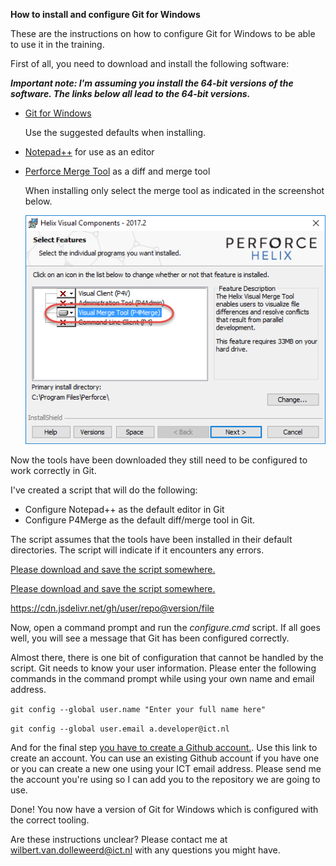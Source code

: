 ****How to install and configure Git for Windows****

These are the instructions on how to configure Git for Windows to be able to use it in the training. 

First of all, you need to download and install the following software:

***Important note: I'm assuming you install the 64-bit versions of the software. The links below all lead to the 64-bit versions.***

* [Git for Windows](https://git-scm.com/download/win)

  Use the suggested defaults when installing.

* [Notepad++](https://notepad-plus-plus.org/repository/7.x/7.5.1/npp.7.5.1.Installer.x64.exe) for use as an editor
* [Perforce Merge Tool](http://www.perforce.com/downloads/perforce/r17.2/bin.ntx64/p4vinst64.exe) as a diff and merge tool

  When installing only select the merge tool as indicated in the screenshot below.

  ![Install P4Merge](screenshots/install_p4merge.png)  


Now the tools have been downloaded they still need to be configured to work correctly in Git.

I've created a script that will do the following:

* Configure Notepad++ as the default editor in Git
* Configure P4Merge as the default diff/merge tool in Git.

The script assumes that the tools have been installed in their default directories. The script will indicate if it encounters any errors.

<a href="https://cdn.rawgit.com/WilbertOnGithub/GitTraining/b604b858/scripts/configure.cmd" download target="_blank">Please download and save the script somewhere.</a>

<a href="https://cdn.jsdelivr.net/gh/WilbertOnGithub/GitTraining/scripts/configure.cmd" download target="_blank">Please download and save the script somewhere.</a>

https://cdn.jsdelivr.net/gh/user/repo@version/file

Now, open a command prompt and run the _configure.cmd_ script. If all goes well, you will see a message that Git has been configured correctly.


Almost there, there is one bit of configuration that cannot be handled by the script. Git needs to know your user information. Please enter the following commands in the command prompt while using your own name and email address.

`git config --global user.name "Enter your full name here"`

`git config --global user.email a.developer@ict.nl`


And for the final step <a href="https://github.com/join" download target="_blank">you have to create a Github account.</a>. Use this link to create an account. You can use an existing Github account if you have
one or you can create a new one using your ICT email address. Please send me the account you're using so I can add you to the repository we are going to use.


Done! You now have a version of Git for Windows which is configured with the correct tooling.

Are these instructions unclear? Please contact me at wilbert.van.dolleweerd@ict.nl with any questions you might have.

